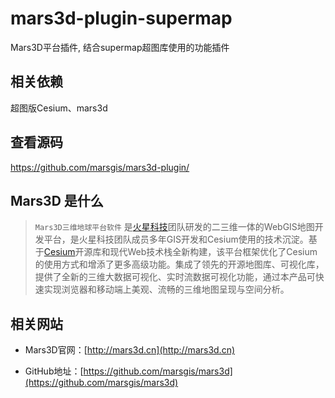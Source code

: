 # mars3d-plugin-supermap

Mars3D平台插件, 结合supermap超图库使用的功能插件
 
 
## 相关依赖 
 超图版Cesium、mars3d
 
## 查看源码
  https://github.com/marsgis/mars3d-plugin/
 



## Mars3D 是什么 
> `Mars3D三维地球平台软件` 是[火星科技](http://marsgis.cn/)团队研发的二三维一体的WebGIS地图开发平台，是火星科技团队成员多年GIS开发和Cesium使用的技术沉淀。基于[Cesium](https://cesium.com/cesiumjs/)开源库和现代Web技术栈全新构建，该平台框架优化了Cesium的使用方式和增添了更多高级功能。集成了领先的开源地图库、可视化库，提供了全新的三维大数据可视化、实时流数据可视化功能，通过本产品可快速实现浏览器和移动端上美观、流畅的三维地图呈现与空间分析。


## 相关网站 

- Mars3D官网：[http://mars3d.cn](http://mars3d.cn)  

- GitHub地址：[https://github.com/marsgis/mars3d](https://github.com/marsgis/mars3d)
